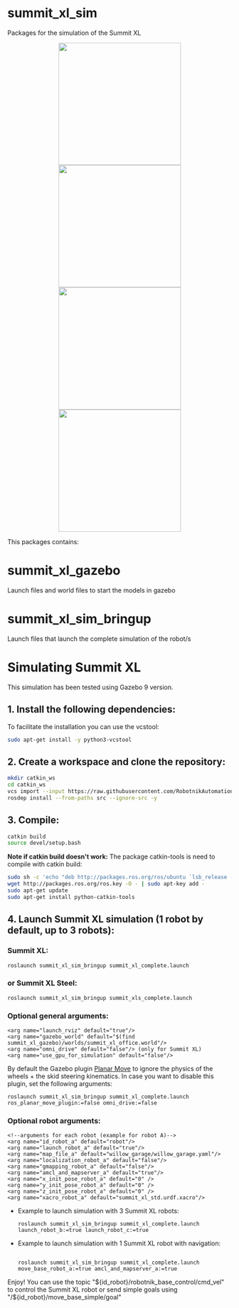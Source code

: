 <h1>summit_xl_sim</h1>

Packages for the simulation of the Summit XL

<p align="center">
  <img src="https://github.com/RobotnikAutomation/summit_xl_sim/blob/melodic-master/doc/summit_xl.jpeg" height="275" />
  <img src="https://github.com/RobotnikAutomation/summit_xl_sim/blob/melodic-master/doc/summit_xl_steel.jpeg" height="275" />
  <img src="https://github.com/RobotnikAutomation/summit_xl_sim/blob/melodic-master/doc/summit_xl_gazebo.png" height="275" />
  <img src="https://github.com/RobotnikAutomation/summit_xl_sim/blob/melodic-master/doc/summit_xl_steel_gazebo.png" height="275" />

</p>

This packages contains: 

<h1>summit_xl_gazebo</h1>

Launch files and world files to start the models in gazebo

<h1>summit_xl_sim_bringup</h1>

Launch files that launch the complete simulation of the robot/s

<h1>Simulating Summit XL</h1>

This simulation has been tested using Gazebo 9 version.

<h2>1. Install the following dependencies:</h2>

 To facilitate the installation you can use the vcstool:

```bash
sudo apt-get install -y python3-vcstool
```

<h2>2. Create a workspace and clone the repository:</h2>

```bash
mkdir catkin_ws
cd catkin_ws
vcs import --input https://raw.githubusercontent.com/RobotnikAutomation/summit_xl_sim/melodic-master/doc/summit_xl_sim.repos
rosdep install --from-paths src --ignore-src -y
```

<h2>3. Compile:</h2>

```bash
catkin build
source devel/setup.bash
```

**Note if catkin build doesn't work:** The package catkin-tools is need to compile with catkin build:
```bash
sudo sh -c 'echo "deb http://packages.ros.org/ros/ubuntu `lsb_release -sc` main" > /etc/apt/sources.list.d/ros-latest.list'
wget http://packages.ros.org/ros.key -O - | sudo apt-key add -
sudo apt-get update
sudo apt-get install python-catkin-tools
```

<h2>4. Launch Summit XL simulation (1 robot by default, up to 3 robots): </h2>

<h3> Summit XL:</h3>

  ```
  roslaunch summit_xl_sim_bringup summit_xl_complete.launch
  ```

<h3> or Summit XL Steel: </h3>

  ```
  roslaunch summit_xl_sim_bringup summit_xls_complete.launch
  ```
<h3>  Optional general arguments: </h3>

  ```
  <arg name="launch_rviz" default="true"/>
  <arg name="gazebo_world" default="$(find summit_xl_gazebo)/worlds/summit_xl_office.world"/>
  <arg name="omni_drive" default="false"/> (only for Summit XL)
  <arg name="use_gpu_for_simulation" default="false"/>
  ```

  By default the Gazebo plugin [Planar Move](http://gazebosim.org/tutorials?tut=ros_gzplugins) to ignore the physics of the wheels + the skid steering kinematics. In case you want to disable this plugin, set the following arguments:

  ```
  roslaunch summit_xl_sim_bringup summit_xl_complete.launch ros_planar_move_plugin:=false omni_drive:=false
  ```

 <h3> Optional robot arguments: </h3>

  ```
  <!--arguments for each robot (example for robot A)-->
  <arg name="id_robot_a" default="robot"/>
  <arg name="launch_robot_a" default="true"/>
  <arg name="map_file_a" default="willow_garage/willow_garage.yaml"/>
  <arg name="localization_robot_a" default="false"/>
  <arg name="gmapping_robot_a" default="false"/>
  <arg name="amcl_and_mapserver_a" default="true"/>
  <arg name="x_init_pose_robot_a" default="0" />
  <arg name="y_init_pose_robot_a" default="0" />
  <arg name="z_init_pose_robot_a" default="0" />
  <arg name="xacro_robot_a" default="summit_xl_std.urdf.xacro"/>
  ```

- Example to launch simulation with 3 Summit XL robots:
  
  ```
  roslaunch summit_xl_sim_bringup summit_xl_complete.launch launch_robot_b:=true launch_robot_c:=true
  ```

- Example to launch simulation with 1 Summit XL robot with navigation:

  ```

  roslaunch summit_xl_sim_bringup summit_xl_complete.launch move_base_robot_a:=true amcl_and_mapserver_a:=true
  ```

Enjoy! You can use the topic "${id_robot}/robotnik_base_control/cmd_vel" to control the Summit XL robot or send simple goals using "/${id_robot}/move_base_simple/goal"
